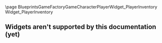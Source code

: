 \page BlueprintsGameFactoryGameCharacterPlayerWidget_PlayerInventory Widget_PlayerInventory
## Widgets aren't supported by this documentation (yet)
